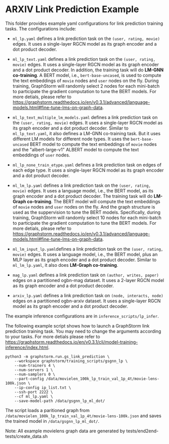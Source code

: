 # ARXIV Link Prediction Example
This folder provides example yaml configurations for link prediction training tasks.
The configurations include:

  * ``ml_lp.yaml`` defines a link prediction task on the ``(user, rating, movie)`` edges. It uses a single-layer RGCN model as its graph encoder and a dot product decoder.

  * ``ml_lp_text.yaml`` defines a link prediction task on the ``(user, rating, movie)`` edges. It uses a single-layer RGCN model as its graph encoder and a dot product decoder. In addition, the training task will do **LM-GNN co-training**. A BERT model, i.e., ``bert-base-uncased``, is used to compute the text embeddings of ``movie`` nodes and ``user`` nodes on the fly. During training, GraphStorm will randomly select 2 nodes for each mini-batch to participate the gradient computation to tune the BERT models. For more detials, please refer to https://graphstorm.readthedocs.io/en/v0.3.1/advanced/language-models.html#fine-tune-lms-on-graph-data.

  * ``ml_lp_text_multiple_lm_models.yaml`` defines a link prediction task on the ``(user, rating, movie)`` edges. It uses a single-layer RGCN model as its graph encoder and a dot product decoder. Similar to ``ml_lp_text.yaml``, it also defines a LM-GNN co-training task. But it uses different LM models for different node types. It uses the ``bert-base-uncased`` BERT model to compute the text embeddings of ``movie`` nodes and the "albert-large-v1" ALBERT model to compute the text embeddings of ``user`` nodes.

  * ``ml_lp_none_train_etype.yaml`` defines a link prediction task on edges of each edge type. It uses a single-layer RGCN model as its graph encoder and a dot product decoder.

  * ``ml_lm_lp.yaml`` defines a link prediction task on the ``(user, rating, movie)`` edges. It uses a language model, i.e., the BERT model, as its graph encoder and a dot product decoder. The training task will do **LM-Graph co-training**. The BERT model will compute the text embeddings of ``movie`` nodes and ``user`` nodes on the fly. And the graph structure is used as the suppervision to tune the BERT models. Specifically, during training, GraphStorm will randomly select 10 nodes for each mini-batch to participate the gradient computation to tune the BERT models. For more detials, please refer to https://graphstorm.readthedocs.io/en/v0.3.1/advanced/language-models.html#fine-tune-lms-on-graph-data.

  * ``ml_lm_input_lp.yaml``defines a link prediction task on the ``(user, rating, movie)`` edges. It uses a language model, i.e., the BERT model, plus an MLP layer as its graph encoder and a dot product decoder. Similar to ``ml_lm_lp.yaml``, it also does **LM-Graph co-training**.

  * ``mag_lp.yaml`` defines a link prediction task on ``(author, writes, paper)`` edges on a partitioned ogbn-mag dataset. It uses a 2-layer RGCN model as its graph encoder and a dot product decoder.

  * ``arxiv_lp.yaml`` defines a link prediction task on ``(node, interacts, node)`` edges on a partitioned ogbn-arxiv dataset. It uses a single-layer RGCN model as its graph encoder and a dot product decoder.


The example inference configurations are in ``inference_scripts/lp_infer``.

The following example script shows how to launch a GraphStorm link prediction training task.
You may need to change the arguments according to your tasks.
For more detials please refer to https://graphstorm.readthedocs.io/en/v0.3.1/cli/model-training-inference/index.html.

```
python3 -m graphstorm.run.gs_link_prediction \
    --workspace graphstorm/training_scripts/gsgnn_lp \
    --num-trainers 4 \
    --num-servers 1 \
    --num-samplers 0 \
    --part-config /data/movielen_100k_lp_train_val_1p_4t/movie-lens-100k.json \
    --ip-config ip_list.txt \
    --ssh-port 2222 \
    --cf ml_lp.yaml \
    --save-model-path /data/gsgnn_lp_ml_dot/
```
The script loads a paritioned graph from ``/data/movielen_100k_lp_train_val_1p_4t/movie-lens-100k.json`` and saves the trained model in ``/data/gsgnn_lp_ml_dot/``.

Note: All example movielens graph data are generated by tests/end2end-tests/create_data.sh
